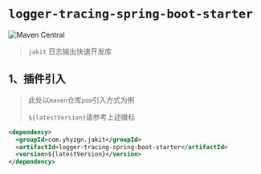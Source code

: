# `logger-tracing-spring-boot-starter`

![Maven Central](https://img.shields.io/maven-central/v/com.yhyzgn.jakit/logger-tracing-spring-boot-starter?color=brightgreen&label=logger-tracing-spring-boot-starter&logo=gradle&logoColor=orange&style=flat-square)

> `jakit` 日志输出快速开发库



## 1、插件引入

> 此处以`maven`仓库`pom`引入方式为例
>
> `${latestVersion}`请参考上述徽标

```xml
<dependency>
  <groupId>com.yhyzgn.jakit</groupId>
  <artifactId>logger-tracing-spring-boot-starter</artifactId>
  <version>${latestVersion}</version>
</dependency>
```

